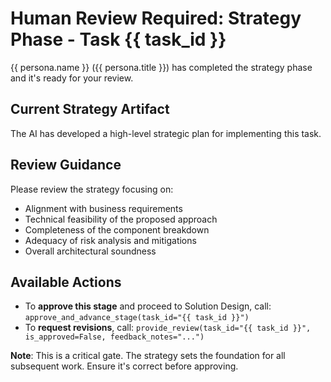 # Human Review Required: Strategy Phase - Task {{ task_id }}

{{ persona.name }} ({{ persona.title }}) has completed the strategy phase and it's ready for your review.

## Current Strategy Artifact
The AI has developed a high-level strategic plan for implementing this task.

## Review Guidance
Please review the strategy focusing on:
- Alignment with business requirements
- Technical feasibility of the proposed approach
- Completeness of the component breakdown
- Adequacy of risk analysis and mitigations
- Overall architectural soundness

## Available Actions
- To **approve this stage** and proceed to Solution Design, call: `approve_and_advance_stage(task_id="{{ task_id }}")`
- To **request revisions**, call: `provide_review(task_id="{{ task_id }}", is_approved=False, feedback_notes="...")`

**Note**: This is a critical gate. The strategy sets the foundation for all subsequent work. Ensure it's correct before approving.
